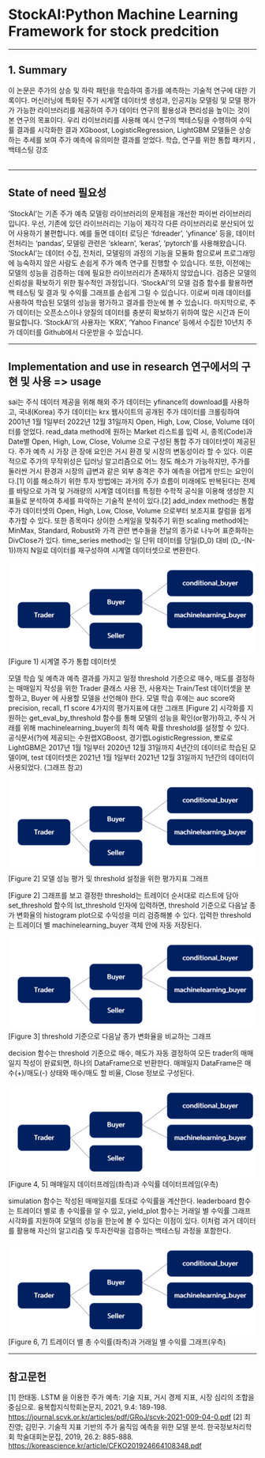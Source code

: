 # StockAI:Python Machine Learning Framework for stock predcition 
------
## 1. Summary

이 논문은 주가의 상승 및 하락 패턴을 학습하여 종가를 예측하는 기술적 연구에 대한 기록이다. 머신러닝에 특화된 주가 시계열 데이터셋 생성과, 인공지능 모델링 및 모델 평가가 가능한 라이브러리를 제공하여 주가 데이터 연구의 활용성과 편리성을 높이는 것이 본 연구의 목표이다. 우리 라이브러리를 사용해 예시 연구의 백테스팅을 수행하여 수익률 결과를 시각화한 결과 XGboost, LogisticRegression, LightGBM 모델들은 상승하는 추세를 보여 주가 예측에 유의미한 결과를 얻었다. 
학습, 연구를 위한 통합 패키지 , 백테스팅 강조 
<br>
<br>

------
## State of need 필요성

‘StockAI’는 기존 주가 예측 모델링 라이브러리의 문제점을 개선한 파이썬 라이브러리입니다. 우선, 기존에 있던 라이브러리는 기능이 제각각 다른 라이브러리로 분산되어 있어 사용하기 불편합니다. 예를 들면 데이터 로딩은 ‘fdreader’, ‘yfinance’ 등을, 데이터 전처리는 ‘pandas’, 모델링 관련은 ‘sklearn’, ‘keras’, ‘pytorch’를 사용해왔습니다. ‘StockAI’는 데이터 수집, 전처리, 모델링의 과정의 기능을 모듈화 함으로써 프로그래밍에 능숙하지 않은 사람도 손쉽게 주가 예측 연구를 진행할 수 있습니다. 또한, 이전에는 모델의 성능을 검증하는 데에 필요한 라이브러리가 존재하지 않았습니다. 검증은 모델의 신뢰성을 확보하기 위한 필수적인 과정입니다. ‘StockAI’의 모델 검증 함수를 활용하면 백 테스팅 및 결과 및 수익률 그래프를 손쉽게 그릴 수 있습니다. 이로써 미래 데이터를 사용하여 학습된 모델의 성능을 평가하고 결과를 한눈에 볼 수 있습니다. 마지막으로, 주가 데이터는 오픈소스이나 양질의 데이터를 충분히 확보하기 위하여 많은 시간과 돈이 필요합니다. ‘StockAI’의 사용자는 ‘KRX’, ‘Yahoo Finance’ 등에서 수집한 10년치 주가 데이터를 Github에서 다운받을 수 있습니다.

------
## Implementation and use in research 연구에서의 구현 및 사용  => usage 

sai는 주식 데이터 제공을 위해 해외 주가 데이터는 yfinance의 download를 사용하고, 국내(Korea) 주가 데이터는 krx 웹사이트의 공개된 주가 데이터를 크롤링하여 2001년 1월 1일부터 2022년 12월 31일까지 Open, High, Low, Close, Volume 데이터를 얻었다. read_data method에 원하는 Market 리스트를 입력 시, 종목(Code)과 Date별 Open, High, Low, Close, Volume 으로 구성된 통합 주가 데이터셋이 제공된다.
주가 예측 시 가장 큰 장애 요인은 거시 환경 및 시장의 변동성이라 할 수 있다. 이론적으로 주가의 무작위성은 딥러닝 알고리즘으로 어느 정도 해소가 가능하지만, 주가를 둘러싼 거시 환경과 시장의 급변과 같은 외부 충격은 주가 예측을 어렵게 만드는 요인이다.[1] 이를 해소하기 위한 투자 방법에는 과거의 주가 흐름이 미래에도 반복된다는 전제를 바탕으로 가격 및 거래량의 시계열 데이터를 특정한 수학적 공식을 이용해 생성한 지표들로 분석하여 추세를 파악하는 기술적 분석이 있다.[2] add_index method는 통합 주가 데이터셋의 Open, High, Low, Close, Volume 으로부터 보조지표 칼럼을 쉽게 추가할 수 있다. 또한 종목마다 상이한 스케일을 맞춰주기 위한 scaling method에는 MinMax, Standard, Robust와 가격 관련 변수들을 전날의 종가로 나누어 표준화하는 DivClose가 있다. time_series method는 일 단위 데이터를 당일(D_0) 대비 (D_-(N-1))까지 N일로 데이터를 재구성하여 시계열 데이터셋으로 변환한다.

![img](./image/trader_definition_summary.png)
[Figure 1] 시계열 주가 통합 데이터셋

모델 학습 및 예측과 예측 결과를 가지고 일정 threshold 기준으로 매수, 매도를 결정하는 매매일지 작성을 위한 Trader 클래스 사용 전, 사용자는 Train/Test 데이터셋을 분할하고, Buyer 에 사용할 모델을 선언해야 한다.
모델 학습 후에는 auc score와 precision, recall, f1 score 4가지의 평가지표에 대한 그래프 [Figure 2] 시각화를 지원하는 get_eval_by_threshold 함수를 통해 모델의 성능을 확인(or평가)하고, 주식 거래를 위해 machinelearning_buyer의 최적 예측 확률 threshold를 설정할 수 있다. 공식문서(?)에 제공되는 수원랩XGBoost, 경기랩LogisticRegression, 뽀로로LightGBM은 2017년 1월 1일부터 2020년 12월 31일까지 4년간의 데이터로 학습된 모델이며, test 데이터셋은 2021년 1월 1일부터 2021년 12월 31일까지 1년간의 데이터이 사용되었다. (그래프 참고)

![img](./image/trader_definition_summary.png)
[Figure 2] 모델 성능 평가 및 threshold 설정을 위한 평가지표 그래프

[Figure 2] 그래프를 보고 결정한 threshold는 트레이더 순서대로 리스트에 담아 set_threshold 함수의 lst_threshold 인자에 입력하면, threshold 기준으로 다음날 종가 변화율의 histogram plot으로 수익성을 미리 검증해볼 수 있다. 입력한 threshold는 트레이더 별 machinelearning_buyer 객체 안에 자동 저장된다. 

![img](./image/trader_definition_summary.png)
[Figure 3] threshold 기준으로 다음날 종가 변화율을 비교하는 그래프

decision 함수는 threshold 기준으로 매수, 매도가 자동 결정하여 모든 trader의 매매일지 작성이 완료되면, 하나의 DataFrame으로 반환한다. 매매일지 DataFrame은 매수(+)/매도(-) 상태와 매수/매도 할 비율, Close 정보로 구성된다.

![img](./image/trader_definition_summary.png)
[Figure 4, 5] 매매일지 데이터프레임(좌측)과 수익률 데이터프레임(우측)

simulation 함수는 작성된 매매일지를 토대로 수익률을 계산한다. leaderboard 함수는 트레이더 별로 총 수익률을 알 수 있고, yield_plot 함수는 거래일 별 수익률 그래프 시각화를 지원하여 모델의 성능을 한눈에 볼 수 있다는 이점이 있다. 이처럼 과거 데이터를 활용해 자신의 알고리즘 및 투자전략을 검증하는 백테스팅 과정을 포함한다. 

![img](./image/trader_definition_summary.png)
[Figure 6, 7] 트레이더 별 총 수익률(좌측)과 거래일 별 수익률 그래프(우측)

------
## 참고문헌

[1] 한태동. LSTM 을 이용한 주가 예측: 기술 지표, 거시 경제 지표, 시장 심리의 조합을 중심으로. 융복합지식학회논문지, 2021, 9.4: 189-198. https://journal.scvk.or.kr/articles/pdf/GRoJ/scvk-2021-009-04-0.pdf
[2] 최진영; 김민구. 기술적 지표 기반의 주가 움직임 예측을 위한 모델 분석. 한국정보처리학회 학술대회논문집, 2019, 26.2: 885-888. https://koreascience.kr/article/CFKO201924664108348.pdf
